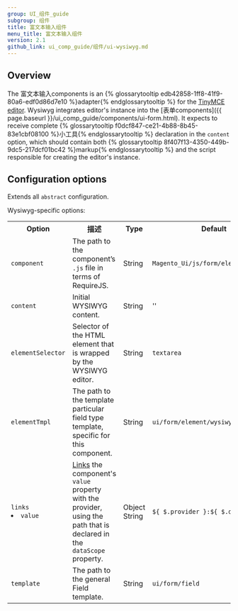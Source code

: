 ```yaml
---
group: UI_组件_guide
subgroup: 组件
title: 富文本输入组件
menu_title: 富文本输入组件
version: 2.1
github_link: ui_comp_guide/组件/ui-wysiwyg.md
---
```


## Overview

The 富文本输入components is an {% glossarytooltip edb42858-1ff8-41f9-80a6-edf0d86d7e10 %}adapter{% endglossarytooltip %} for the [TinyMCE editor](https://www.tinymce.com/). Wysiwyg integrates editor's instance into the [表单components]({{ page.baseurl }}/ui_comp_guide/components/ui-form.html). It expects to receive complete {% glossarytooltip f0dcf847-ce21-4b88-8b45-83e1cbf08100 %}小工具{% endglossarytooltip %} declaration in the `content` option, which should contain both {% glossarytooltip 8f407f13-4350-449b-9dc5-217dcf01bc42 %}markup{% endglossarytooltip %} and the script responsible for creating the editor's instance.

## Configuration options

Extends all `abstract` configuration.

Wysiwyg-specific options:

<table>
  <tr>
    <th>Option </th>
    <th>描述</th>
    <th>Type</th>
    <th>Default</th>
  </tr>
  <tr>
    <td><code>component</code></td>
    <td>The path to the component’s <code>.js</code> file in terms of RequireJS.</td>
    <td>String</td>
    <td><code>Magento_Ui/js/form/element/wysiwyg</code></td>
  </tr>
  <tr>
    <td><code>content</code></td>
    <td>Initial WYSIWYG content.</td>
    <td>String</td>
    <td>''</td>
  </tr>
  <tr>
    <td><code>elementSelector</code></td>
    <td>Selector of the HTML element that is wrapped by the WYSIWYG editor.</td>
    <td>String</td>
    <td><code>textarea</code></td>
  </tr>
  <tr>
    <td><code>elementTmpl</code></td>
    <td>The path to the template particular field type template, specific for this component.</td>
    <td>String</td>
    <td><code>ui/form/element/wysiwyg</code></td>
  </tr>
  <tr>
    <td><code>links</code>
<li>
<code>value</code>
</li>
</td>
    <td><a href="{{ page.baseurl }}/ui_comp_guide/concepts/ui_comp_linking_concept.html">Links</a> the component's <code>value</code> property with the provider, using the path that is declared in the <code>dataScope</code> property.</td>
    <td>Object<br>String</td>
    <td><code>${ $.provider }:${ $.dataScope }</code></td>
  </tr>
  <tr>
    <td><code>template</code></td>
    <td>The path to the general Field template.</td>
    <td>String</td>
    <td><code>ui/form/field</code></td>
  </tr>
</table>

